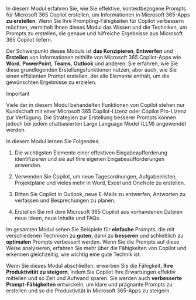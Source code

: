 In diesem Modul erfahren Sie, wie Sie effektive, kontextbezogene Prompts für Microsoft 365 Copilot erstellen, um Informationen in Microsoft 365-Apps **zu erstellen**. Wenn Sie Ihre Prompting-Fähigkeiten für Copilot verbessern möchten, vermittelt Ihnen dieses Modul das Wissen und die Techniken, um Prompts zu erstellen, die genaue und hilfreiche Ergebnisse aus Microsoft 365 Copilot liefern.

Der Schwerpunkt dieses Moduls ist **das Konzipieren**, **Entwerfen** und **Erstellen** von Informationen mithilfe von Microsoft 365 Copilot-Apps wie **Word**, **PowerPoint**, **Teams**, **Outlook** und anderen. Sie erfahren, wie Sie diese grundlegenden Erstellungsfunktionen nutzen, aber auch, wie Sie einen effizienten Prompt erstellen, der alle Elemente enthält, um die gewünschten Ergebnisse zu erzielen.

> [!IMPORTANT]
> Viele der in diesem Modul behandelten Funktionen von Copilot stehen nur Kundschaft mit einer Microsoft 365 Copilot-Lizenz oder Copilot Pro-Lizenz zur Verfügung. Die Strategien zur Erstellung besserer Prompts können jedoch bei jedem chatbasierten Large Language Model (LLM) angewendet werden.

In diesem Modul lernen Sie Folgendes:

1. Die wichtigsten Elemente einer effektiven Eingabeaufforderung identifizieren und sie auf Ihre eigenen Eingabeaufforderungen anwenden.

1. Verwenden Sie Copilot, um neue Tagesordnungen, Aufgabenlisten, Projektpläne und vieles mehr in Word, Excel und OneNote zu erstellen.

1. Bitten Sie Copilot in Outlook, neue E-Mails zu entwerfen, Antworten zu verfassen und Besprechungen zu planen.

1. Erstellen Sie mit dem Microsoft 365 Copilot aus vorhandenen Dateien neue Ideen, neue Inhalte und FAQs.

Im gesamten Modul sehen Sie Beispiele für **einfache** Prompts, die mit verschiedenen Techniken zu **guten**, dann zu **besseren** und schließlich zu **optimalen** Prompts verbessert werden. Wenn Sie die Prompts auf diese Weise analysieren, erfahren Sie mehr über die Fähigkeiten von Copilot und erkennen gleichzeitig, wie wichtig eine gute Technik ist.

Wenn Sie dieses Modul abschließen, erwerben Sie die Fähigkeit, **Ihre Produktivität zu steigern**, indem Sie Copilot Ihre Erwartungen effektiv mitteilen und so Zeit und Aufwand sparen. Sie werden auch **verbesserte Prompt-Fähigkeiten** entwickeln, um klare und prägnante Prompts zu erstellen und so die Produktivität in Microsoft 365-Apps zu steigern.